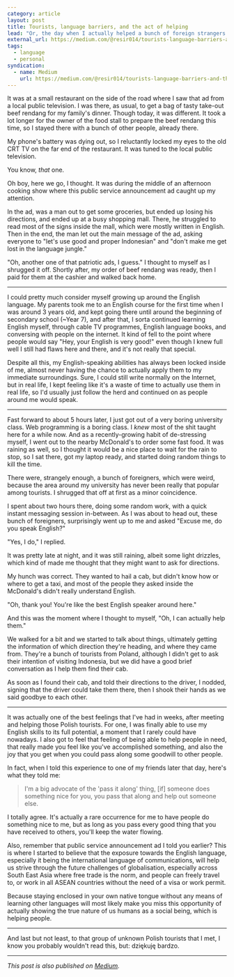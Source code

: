 ```yaml
---
category: article
layout: post
title: Tourists, language barriers, and the act of helping
lead: "Or, the day when I actually helped a bunch of foreign strangers and felt much better afterwards."
external_url: https://medium.com/@resir014/tourists-language-barriers-and-the-act-of-helping-bd9fdafb7067
tags:
  - language
  - personal
syndication:
  - name: Medium
    url: https://medium.com/@resir014/tourists-language-barriers-and-the-act-of-helping-bd9fdafb7067
---
```


It was at a small restaurant on the side of the road where I saw that ad from a local public television. I was there, as usual, to get a bag of tasty take-out beef rendang for my family's dinner. Though today, it was different. It took a lot longer for the owner of the food stall to prepare the beef rendang this time, so I stayed there with a bunch of other people, already there.

My phone's battery was dying out, so I reluctantly locked my eyes to the old CRT TV on the far end of the restaurant. It was tuned to the local public television.

You know, *that* one.

Oh boy, here we go, I thought. It was during the middle of an afternoon cooking show where this public service announcement ad caught up my attention.

In the ad, was a man out to get some groceries, but ended up losing his directions, and ended up at a busy shopping mall. There, he struggled to read most of the signs inside the mall, which were mostly written in English. Then in the end, the man let out the main message of the ad, asking everyone to "let's use good and proper Indonesian" and "don't make me get lost in the language jungle."

"Oh, another one of that patriotic ads, I guess." I thought to myself as I shrugged it off. Shortly after, my order of beef rendang was ready, then I paid for them at the cashier and walked back home.

***

I could pretty much consider myself growing up around the English language. My parents took me to an English course for the first time when I was around 3 years old, and kept going there until around the beginning of secondary school (~Year 7), and after that, I sorta continued learning English myself, through cable TV programmes, English language books, and conversing with people on the internet. It kind of fell to the point where people would say "Hey, your English is very good!" even though I knew full well I still had flaws here and there, and it's not really that special.

Despite all this, my English-speaking abilities has always been locked inside of me, almost never having the chance to actually apply them to my immediate surroundings. Sure, I could still write normally on the Internet, but in real life, I kept feeling like it's a waste of time to actually use them in real life, so I'd usually just follow the herd and continued on as people around me would speak.

***

Fast forward to about 5 hours later, I just got out of a very boring university class. Web programming is a boring class. I *knew* most of the shit taught here for a while now. And as a recently-growing habit of de-stressing myself, I went out to the nearby McDonald's to order some fast food. It was raining as well, so I thought it would be a nice place to wait for the rain to stop, so I sat there, got my laptop ready, and started doing random things to kill the time.

There were, strangely enough, a bunch of foreigners, which were weird, because the area around my university has never been really that popular among tourists. I shrugged that off at first as a minor coincidence.

I spent about two hours there, doing some random work, with a quick instant messaging session in-between. As I was about to head out, these bunch of foreigners, surprisingly went up to me and asked "Excuse me, do you speak English?"

"Yes, I do," I replied.

It was pretty late at night, and it was still raining, albeit some light drizzles, which kind of made me thought that they might want to ask for directions.

My hunch was correct. They wanted to hail a cab, but didn't know how or where to get a taxi, and most of the people they asked inside the McDonald's didn't really understand English.

"Oh, thank you! You're like the best English speaker around here."

And this was the moment where I thought to myself, "Oh, I can actually help them."

We walked for a bit and we started to talk about things, ultimately getting the information of which direction they're heading, and where they came from. They're a bunch of tourists from Poland, although I didn't get to ask their intention of visiting Indonesia, but we did have a good brief conversation as I help them find their cab.

As soon as I found their cab, and told their directions to the driver, I nodded, signing that the driver could take them there, then I shook their hands as we said goodbye to each other.

***

It was actually one of the best feelings that I've had in weeks, after meeting and helping those Polish tourists. For one, I was finally able to use my English skills to its full potential, a moment that I rarely could have nowadays. I also got to feel that feeling of being able to help people in need, that really made you feel like you've accomplished something, and also the joy that you get when you could pass along some goodwill to other people.

In fact, when I told this experience to one of my friends later that day, here's what they told me:

> I'm a big advocate of the 'pass it along' thing, [if] someone does something nice for you, you pass that along and help out someone else.

I totally agree. It's actually a rare occurrence for me to have people do something nice to me, but as long as you pass every good thing that you have received to others, you'll keep the water flowing.

Also, remember that public service announcement ad I told you earlier? This is where I started to believe that the exposure towards the English language, especially it being the international language of communications, will help us strive through the future challenges of globalisation, especially across South East Asia where free trade is the norm, and people can freely travel to, or work in all ASEAN countries without the need of a visa or work permit.

Because staying enclosed in your own native tongue without any means of learning other languages will most likely make you miss this opportunity of actually showing the true nature of us humans as a social being, which is helping people.

***

And last but not least, to that group of unknown Polish tourists that I met, I know you probably wouldn't read this, but: dziękuję bardzo.

***

*This post is also published on [Medium](https://medium.com/@resir014/tourists-language-barriers-and-the-act-of-helping-bd9fdafb7067).*
